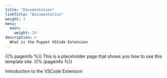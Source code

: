 ```yaml
---
title: "Documentation"
linkTitle: "Documentation"
weight: 1
menu:
  main:
    weight: 10
description: >
  What is the Puppet VSCode Extension
---
```


{{% pageinfo %}}
This is a placeholder page that shows you how to use this template site.
{{% /pageinfo %}}

Introduction to the VSCode Extension
